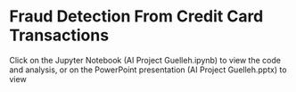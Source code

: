 # Fraud Detection From Credit Card Transactions

Click on the Jupyter Notebook (AI Project Guelleh.ipynb) to view the code and analysis, or on the PowerPoint presentation (AI Project Guelleh.pptx) to view 
